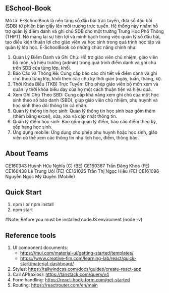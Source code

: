 ## ESchool-Book
Mô tả: E-SchoolBook là nền tảng sổ đầu bài trực tuyến, đưa sổ đầu bài (SDB) từ phiên bản giấy lên môi trường trực tuyến. Hệ thống này nhằm hỗ trợ quản lý điểm danh và ghi chú SDB cho một trường Trung Học Phổ Thông (THPT). Nó mang lại sự tiện lợi và minh bạch trong việc quản lý sổ đầu bài, tạo điều kiện thuận lợi cho giáo viên và học sinh trong quá trình học tập và quản lý lớp học. E-SchoolBook có những chức năng chính như:

1. Quản Lý Điểm Danh và Ghi Chú: Hỗ trợ giáo viên chủ nhiệm, giáo viên bộ môn, và hiệu trưởng (admin) trong quá trình điểm danh và ghi chú trên SDB của từng lớp, khối.
2. Báo Cáo và Thống Kê: Cung cấp báo cáo chi tiết về điểm danh và ghi chú theo từng lớp, khối theo các chu kỳ thời gian (ngày, tuần, tháng, kì).
3. Thời Khóa Biểu (TKB) Trực Tuyến: Cho phép giáo viên bộ môn xem và quản lý thời khóa biểu dạy của họ một cách thuận tiện và hiệu quả.
4. Xem Ghi Chú Theo SBD: Cung cấp khả năng xem ghi chú của một học sinh theo số báo danh (SBD), giúp giáo viên chủ nhiệm, phụ huynh và học sinh theo dõi thông tin cá nhân.
5. Quản lý thông tin học sinh: Quản lý thông tin học sinh bao gồm thêm (thêm bằng excel), sửa, xóa và cập nhật thông tin.
6. Quản lý điểm học sinh: Bao gồm quản lý điểm, báo cáo điểm theo kỳ, xếp hạng học sinh.
7. Ứng dụng mobile: Ứng dụng cho phép phụ huynh hoặc học sinh, giáo viên có thể xem các thông tin như lịch học, điểm, thông báo.

## About Teams
CE160343 Huỳnh Hữu Nghĩa (C) (BE)
CE160367 Trần Đăng Khoa (FE)
CE160438 Lê Trung Uôl (FE)
CE161025 Trần Thị Ngọc Hiếu (FE)
CE161096 Nguyễn Ngọc Mỹ Quyên (Mobile)

## Quick Start
1. npm i or npm install
2. npm start

#Note: Before you must be installed nodeJS enviroment (node -v)

## Reference tools
1. UI component documents: 
   + https://mui.com/material-ui/getting-started/templates/
   + https://www.creative-tim.com/learning-lab/react/quick-start/material-dashboard/
2. Styles: https://tailwindcss.com/docs/guides/create-react-app
3. Call API(axios): https://tanstack.com/query/v4
4. Form handling: https://react-hook-form.com/get-started
5. Routing: https://reactrouter.com/en/main
